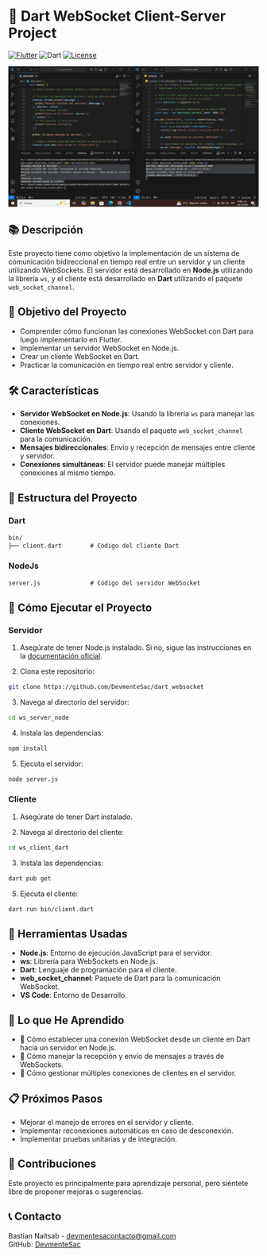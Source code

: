 # 🚀 Dart WebSocket Client-Server Project

[![Flutter](https://img.shields.io/badge/Flutter-Framework-blue)](https://flutter.dev)
![Dart](https://img.shields.io/badge/Dart-Language-blue)
[![License](https://img.shields.io/badge/License-MIT-green.svg)](LICENSE)

![Screen Timer](captura.png)

## 📚 Descripción

Este proyecto tiene como objetivo la implementación de un sistema de comunicación bidireccional en tiempo real entre un servidor y un cliente utilizando WebSockets. El servidor está desarrollado en **Node.js** utilizando la librería `ws`, y el cliente está desarrollado en **Dart** utilizando el paquete `web_socket_channel`.

## 🎯 Objetivo del Proyecto

- Comprender cómo funcionan las conexiones WebSocket con Dart para luego implementarlo en Flutter.
- Implementar un servidor WebSocket en Node.js.
- Crear un cliente WebSocket en Dart.
- Practicar la comunicación en tiempo real entre servidor y cliente.

## 🛠️ Características

- **Servidor WebSocket en Node.js**: Usando la librería `ws` para manejar las conexiones.
- **Cliente WebSocket en Dart**: Usando el paquete `web_socket_channel` para la comunicación.
- **Mensajes bidireccionales**: Envío y recepción de mensajes entre cliente y servidor.
- **Conexiones simultáneas**: El servidor puede manejar múltiples conexiones al mismo tiempo.

## 📂 Estructura del Proyecto

### Dart
```plaintext
bin/
├── client.dart        # Código del cliente Dart
```

### NodeJs
```plaintext
server.js              # Código del servidor WebSocket
```

## 🚀 Cómo Ejecutar el Proyecto

### Servidor
1. Asegúrate de tener Node.js instalado. Si no, sigue las instrucciones en la [documentación oficial](https://nodejs.org/en).

2. Clona este repositorio:

```bash
git clone https://github.com/DevmenteSac/dart_websocket
```

3. Navega al directorio del servidor:

```bash
cd ws_server_node
```

4. Instala las dependencias:

```bash
npm install
```

5. Ejecuta el servidor:

```bash
node server.js
```

### Cliente
1. Asegúrate de tener Dart instalado.

2. Navega al directorio del cliente:

```bash
cd ws_client_dart
```

3. Instala las dependencias:

```bash
dart pub get
```

5. Ejecuta el cliente:

```bash
dart run bin/client.dart
```

## 🧰 Herramientas Usadas

- **Node.js**: Entorno de ejecución JavaScript para el servidor.
- **ws**: Librería para WebSockets en Node.js.
- **Dart**: Lenguaje de programación para el cliente.
- **web_socket_channel**: Paquete de Dart para la comunicación WebSocket.
- **VS Code**: Entorno de Desarrollo.


## 📖 Lo que He Aprendido

- 🌟 Cómo establecer una conexión WebSocket desde un cliente en Dart hacia un servidor en Node.js.
- 🌟 Cómo manejar la recepción y envío de mensajes a través de WebSockets.
- 🌟 Cómo gestionar múltiples conexiones de clientes en el servidor.

## 📋 Próximos Pasos

- Mejorar el manejo de errores en el servidor y cliente.
- Implementar reconexiones automáticas en caso de desconexión.
- Implementar pruebas unitarias y de integración.

## 🤝 Contribuciones

Este proyecto es principalmente para aprendizaje personal, pero siéntete libre de proponer mejoras o sugerencias.

## 📞 Contacto
Bastian Naitsab - [devmentesacontacto@gmail.com](mailto:devmentesacontacto@gmail.com)  
GitHub: [DevmenteSac](https://github.com/DevmenteSac)